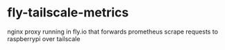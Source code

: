 # fly-tailscale-metrics
nginx proxy running in fly.io that forwards prometheus scrape requests to raspberrypi over tailscale
